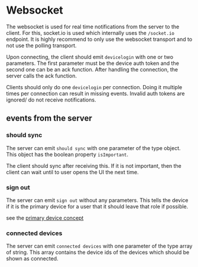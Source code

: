 # Websocket

The websocket is used for real time notifications from the server
to the client. For this, socket.io is used which internally
uses the ``/socket.io`` endpoint. It is highly recommend to only
use the websocket transport and to not use the polling transport.

Upon connecting, the client should emit ``devicelogin`` with one or two parameters.
The first parameter must be the device auth token and the second one can be an ack
function. After handling the connection, the server calls the ack function.

Clients should only do one ``devicelogin`` per connection. Doing it multiple
times per connection can result in missing events. Invalid auth tokens are ignored/
do not receive notifications.

## events from the server

### should sync

The server can emit ``should sync`` with one parameter of the type object.
This object has the boolean property ``isImportant``.

The client should sync after receiving this. If it is not important, then the client
can wait until to user opens the UI the next time.

### sign out

The server can emit ``sign out`` without any parameters. This tells the device
if it is the primary device for a user that it should leave that role if possible.

see the [primary device concept](../concept/primary-device.md)

### connected devices

The server can emit ``connected devices`` with one parameter of the type array of string.
This array contains the device ids of the devices which should be shown as connected.
